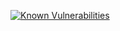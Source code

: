 [![Known Vulnerabilities](https://snyk.io/test/github/lily1115/test/badge.svg?targetFile=ybd%2Fybd%2Fpackage.json)](https://snyk.io/test/github/lily1115/test?targetFile=ybd%2Fybd%2Fpackage.json)

